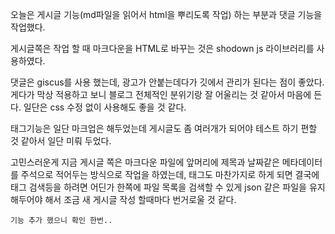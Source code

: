 <!--
================================================
title: 블로그 개발 일지 - 2일차
date: january 4, 2023
================================================
-->

오늘은 게시글 기능(md파일을 읽어서 html을 뿌리도록 작업) 하는 부분과 댓글 기능을 작업했다.

게시글쪽은 작업 할 때 마크다운을 HTML로 바꾸는 것은 shodown js 라이브러리를 사용하였다.

댓글은 giscus를 사용 했는데, 광고가 안붙는데다가 깃에서 관리가 된다는 점이 좋았다. 게다가 막상 적용하고 보니 블로그 전체적인 분위기랑 잘 어울리는 것 같아서 마음에 든다. 일단은 css 수정 없이 사용해도 좋을 것 같다.

태그기능은 일단 마크업은 해두었는데 게시글도 좀 여러개가 되어야 테스트 하기 편할 것 같아서 일단 미뤄 두었다.

고민스러운게 지금 게시글 쪽은 마크다운 파일에 앞머리에 제목과 날짜같은 메타데이터를 주석으로 적어두는 방식으로 작업을 하였는데, 태그도 마찬가지로 하게 되면 결국에 태그 검색등을 하려면 어딘가 한쪽에 파일 목록을 검색할 수 있게 json 같은 파일을 유지해두어야 해서 조금 새 게시글 작성 할때마다 번거로울 것 같다.

```
기능 추가 했으니 확인 한번..
```